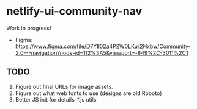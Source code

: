 # netlify-ui-community-nav

Work in progress!

* Figma: https://www.figma.com/file/D7YIl02a4P2W0LKur2Nxbw/Community-2.0---navigation?node-id=112%3A5&viewport=-849%2C-3011%2C1

## TODO

1. Figure out final URLs for image assets.
2. Figure out what web fonts to use (designs are old Roboto)
3. Better JS init for details-*.js utils
